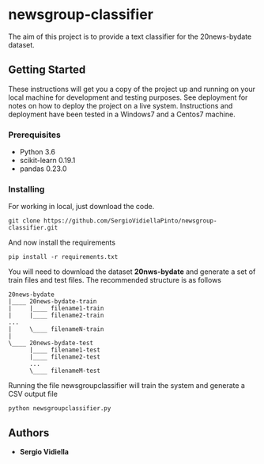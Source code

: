 # newsgroup-classifier

The aim of this project is to provide a text classifier for the 20news-bydate
dataset.

## Getting Started

These instructions will get you a copy of the project up and running on your local machine for development and testing purposes. See deployment for notes on how to deploy the project on a live system.
Instructions and deployment have been tested in a Windows7 and a Centos7 machine.

### Prerequisites

* Python 3.6
* scikit-learn 0.19.1
* pandas 0.23.0

### Installing

For working in local, just download the code.
```
git clone https://github.com/SergioVidiellaPinto/newsgroup-classifier.git
```

And now install the requirements
```
pip install -r requirements.txt
```

You will need to download the dataset **20nws-bydate** and generate a set of 
train files and test files. The recommended structure is as follows
```
20news-bydate
|____ 20news-bydate-train
|     |____ filename1-train
|     |____ filename2-train
...
|     \____ filenameN-train 
|
\____ 20news-bydate-test
      |____ filename1-test
      |____ filename2-test
      ...
      \____ filenameM-test

```

Running the file newsgroupclassifier will train the system and generate a CSV
output file
```
python newsgroupclassifier.py
```

## Authors

* **Sergio Vidiella**